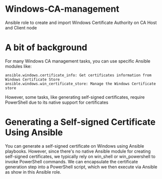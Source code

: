 # Windows-CA-management
Ansible role to create and import Windows Certificate Authority on CA Host and Client node

# A bit of background
For many Windows CA management tasks, you can use specific Ansible modules like:

	ansible.windows.certificate_info: Get certificates information from Windows Certificate Store
 	ansible.windows.win_certificate_store: Manage the Windows Certificate store
	
However, some tasks, like generating self-signed certificates, require PowerShell due to its native support for certificates

# Generating a Self-signed Certificate Using Ansible
You can generate a self-signed certificate on Windows using Ansible playbooks. However, since there's no native Ansible module for creating self-signed certificates, we typically rely on win_shell or win_powershell to invoke PowerShell commands.
We can encapsulate the certificate generation step into a PowerShell script, which we then execute via Ansible as show in this Ansible role.
